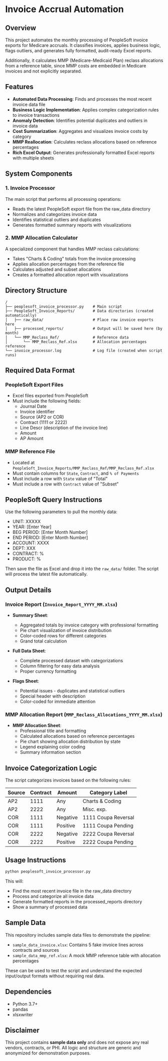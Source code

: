 # Invoice Accrual Automation

## Overview

This project automates the monthly processing of PeopleSoft invoice exports for Medicare accruals. It classifies invoices, applies business logic, flags outliers, and generates fully formatted, audit-ready Excel reports.

Additionally, it calculates MMP (Medicare-Medicaid Plan) reclass allocations from a reference table, since MMP costs are embedded in Medicare invoices and not explicitly separated.

## Features

- **Automated Data Processing**: Finds and processes the most recent invoice data file
- **Business Logic Implementation**: Applies complex categorization rules to invoice transactions
- **Anomaly Detection**: Identifies potential duplicates and outliers in invoice data
- **Cost Summarization**: Aggregates and visualizes invoice costs by category
- **MMP Reallocation**: Calculates reclass allocations based on reference percentages
- **Rich Excel Output**: Generates professionally formatted Excel reports with multiple sheets

## System Components

### 1. Invoice Processor

The main script that performs all processing operations:

- Reads the latest PeopleSoft export file from the raw_data directory
- Normalizes and categorizes invoice data
- Identifies statistical outliers and duplicates
- Generates formatted summary reports with visualizations

### 2. MMP Allocation Calculator

A specialized component that handles MMP reclass calculations:

- Takes "Charts & Coding" totals from the invoice processing
- Applies allocation percentages from the reference file
- Calculates adjusted and subset allocations
- Creates a formatted allocation report with visualizations

## Directory Structure

```
/
├── peoplesoft_invoice_processor.py    # Main script
├── PeopleSoft_Invoice_Reports/        # Data directories (created automatically)
│   ├── raw_data/                      # Place raw invoice exports here
│   ├── processed_reports/             # Output will be saved here (by month)
│   └── MMP_Reclass_Ref/               # Reference data
│       └── MMP_Reclass_Ref.xlsx       # Allocation percentages reference
└── invoice_processor.log              # Log file (created when script runs)
```

## Required Data Format

### PeopleSoft Export Files

- Excel files exported from PeopleSoft
- Must include the following fields:
  - Journal Date
  - Invoice identifier
  - Source (AP2 or COR)
  - Contract (1111 or 2222)
  - Line Descr (description of the invoice line)
  - Amount
  - AP Amount

### MMP Reference File

- Located at `PeopleSoft_Invoice_Reports/MMP_Reclass_Ref/MMP_Reclass_Ref.xlsx`
- Must contain columns for `State`, `Contract`, and `% of Payments`
- Must include a row with `State` value of "Total"
- Must include a row with `Contract` value of "Subset"

## PeopleSoft Query Instructions

Use the following parameters to pull the monthly data:

- UNIT: XXXXX
- YEAR: [Enter Year]
- BEG PERIOD: [Enter Month Number]
- END PERIOD: [Enter Month Number]
- ACCOUNT: XXXX
- DEPT: XXX
- CONTRACT: %
- PRODUCT: %

Then save the file as Excel and drop it into the `raw_data/` folder. The script will process the latest file automatically.

## Output Details

### Invoice Report (`Invoice_Report_YYYY_MM.xlsx`)

- **Summary Sheet**: 
  - Aggregated totals by invoice category with professional formatting
  - Pie chart visualization of invoice distribution
  - Color-coded rows for different categories
  - Grand total calculation

- **Full Data Sheet**: 
  - Complete processed dataset with categorizations
  - Column filtering for easy data analysis
  - Proper currency formatting

- **Flags Sheet**: 
  - Potential issues - duplicates and statistical outliers
  - Special header with description
  - Color-coded for immediate attention

### MMP Allocation Report (`MMP_Reclass_Allocations_YYYY_MM.xlsx`)

- **MMP Allocation Sheet**: 
  - Professional title and formatting
  - Calculated allocations based on reference percentages
  - Pie chart showing allocation distribution by state
  - Legend explaining color coding
  - Summary information section

## Invoice Categorization Logic

The script categorizes invoices based on the following rules:

| Source | Contract | Amount     | Category Label        |
|--------|----------|------------|----------------------|
| AP2    | 1111     | Any        | Charts & Coding      |
| AP2    | 2222     | Any        | Misc. exp.           |
| COR    | 1111     | Negative   | 1111 Coupa Reversal  |
| COR    | 1111     | Positive   | 1111 Coupa Pending   |
| COR    | 2222     | Negative   | 2222 Coupa Reversal  |
| COR    | 2222     | Positive   | 2222 Coupa Pending   |

## Usage Instructions

```bash
python peoplesoft_invoice_processor.py
```

This will:
- Find the most recent invoice file in the raw_data directory
- Process and categorize all invoice data
- Generate formatted reports in the processed_reports directory
- Show a summary of processed data

## Sample Data

This repository includes sample data files to demonstrate the pipeline:

- `sample_data_invoice.xlsx`: Contains 5 fake invoice lines across contracts and sources
- `sample_data_mmp_ref.xlsx`: A mock MMP reference table with allocation percentages

These can be used to test the script and understand the expected input/output formats without requiring real data.

## Dependencies

- Python 3.7+
- pandas
- xlsxwriter

## Disclaimer

This project contains **sample data only** and does not expose any real vendors, contracts, or PHI. All logic and structure are generic and anonymized for demonstration purposes.
